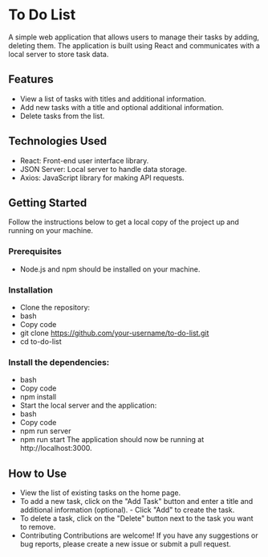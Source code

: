# To Do List
A simple web application that allows users to manage their tasks by adding, deleting  them. The application is built using React and communicates with a local server to store task data.

## Features
- View a list of tasks with titles and additional information.
- Add new tasks with a title and optional additional information.
- Delete tasks from the list.


## Technologies Used
- React: Front-end user interface library.
- JSON Server: Local server to handle data storage.
- Axios: JavaScript library for making API requests.

## Getting Started
Follow the instructions below to get a local copy of the project up and running on your machine.

###  Prerequisites
- Node.js and npm should be installed on your machine.
### Installation
- Clone the repository:
- bash
- Copy code
- git clone https://github.com/your-username/to-do-list.git
- cd to-do-list
### Install the dependencies:
- bash
- Copy code
- npm install
- Start the local server and the application:
- bash
- Copy code
- npm run server
- npm run start
The application should now be running at http://localhost:3000.

## How to Use
- View the list of existing tasks on the home page.
- To add a new task, click on the "Add Task" button and enter a title and additional information (optional).  - Click "Add" to create the task.
- To delete a task, click on the "Delete" button next to the task you want to remove.
- Contributing
Contributions are welcome! If you have any suggestions or bug reports, please create a new issue or submit a pull request.


